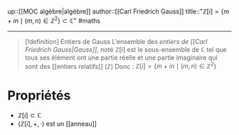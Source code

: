 up::[[MOC algèbre|algèbre]]
author::[[Carl Friedrich Gauss]]
title::"$\mathbb{Z}[i] = \{ m+in \mid (m, n) \in \mathbb{Z}^{2} \} \subset \mathbb{C}$"
#maths 

----

> [!definition] Entiers de Gauss
> L'ensemble des _entiers de [[Carl Friedrich Gauss|Gauss]]_, noté $\mathbb{Z}[i]$ est le sous-ensemble de $\mathbb{C}$ tel que tous ses élément ont une partie réelle et une partie imaginaire qui sont des [[entiers relatifs]] ($\mathbb{Z}$)
> Donc : 
> $\mathbb{Z}[i] = \{ m+in \mid (m, n)\in \mathbb{Z}^{2} \}$

# Propriétés

 - $\mathbb{Z}[i] \subset \mathbb{C}$
 - $(\mathbb{Z}[i], +, \cdot)$ est un [[anneau]] 

